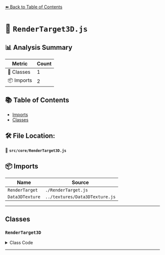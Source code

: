 [⬅️ Back to Table of Contents](../../index.md)

# 📄 `RenderTarget3D.js`

## 📊 Analysis Summary

| Metric | Count |
|--------|-------|
| 🧱 Classes | 1 |
| 📦 Imports | 2 |

## 📚 Table of Contents

- [Imports](#imports)
- [Classes](#classes)

## 🛠️ File Location:
📂 **`src/core/RenderTarget3D.js`**

## 📦 Imports

| Name | Source |
|------|--------|
| `RenderTarget` | `./RenderTarget.js` |
| `Data3DTexture` | `../textures/Data3DTexture.js` |


---

## Classes

### `RenderTarget3D`

<details><summary>Class Code</summary>

```ts
class RenderTarget3D extends RenderTarget {

	/**
	 * Constructs a new 3D render target.
	 *
	 * @param {number} [width=1] - The width of the render target.
	 * @param {number} [height=1] - The height of the render target.
	 * @param {number} [depth=1] - The height of the render target.
	 * @param {RenderTarget~Options} [options] - The configuration object.
	 */
	constructor( width = 1, height = 1, depth = 1, options = {} ) {

		super( width, height, options );

		/**
		 * This flag can be used for type testing.
		 *
		 * @type {boolean}
		 * @readonly
		 * @default true
		 */
		this.isRenderTarget3D = true;

		this.depth = depth;

		/**
		 * Overwritten with a different texture type.
		 *
		 * @type {Data3DTexture}
		 */
		this.texture = new Data3DTexture( null, width, height, depth );
		this._setTextureOptions( options );

		this.texture.isRenderTargetTexture = true;

	}

}
```
</details>


---